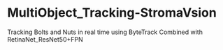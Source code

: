 # MultiObject_Tracking-StromaVsion
Tracking Bolts and Nuts in real time using ByteTrack  Combined with RetinaNet_ResNet50+FPN
